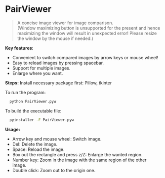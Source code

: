 # PairViewer

> A concise image viewer for image comparison.   
(Window maximizing button is unsupported for the present and hence maximizing the window will result in unexpected error! Please resize the window by the mouse if needed.)

**Key features:**

* Convenient to switch compared images by arrow keys or mouse wheel!
* Easy to reload images by pressing spacebar.
* Support for multiple images.
* Enlarge where you want.

**Steps:**
Install necessary package first:
  Pillow, tkinter

To run the program:
  ```bash
	python PairViewer.pyw
```

To build the executable file:
  ```bash
	pyinstaller -F PairViewer.pyw
```

**Usage:**
* Arrow key and mouse wheel: Switch image.
* Del: Delete the image.
* Space: Reload the image.
* Box out the rectangle and press z/Z: Enlarge the wanted region.
* Number key: Zoom in the image with the same region of the other image.
* Double click: Zoom out to the origin one.
